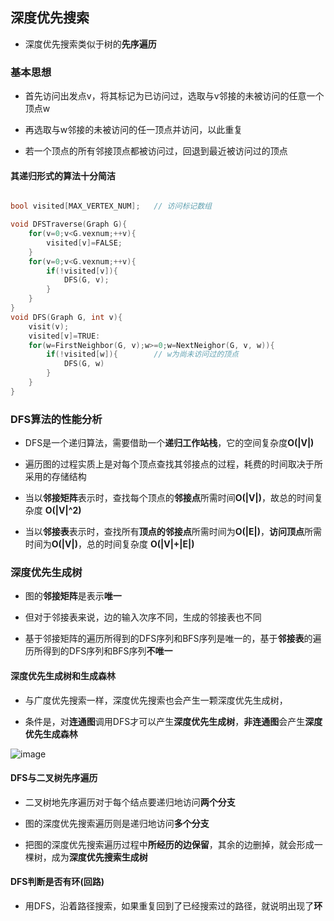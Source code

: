## 深度优先搜索

- 深度优先搜索类似于树的**先序遍历**

### 基本思想

- 首先访问出发点v，将其标记为已访问过，选取与v邻接的未被访问的任意一个顶点w

- 再选取与w邻接的未被访问的任一顶点并访问，以此重复

- 若一个顶点的所有邻接顶点都被访问过，回退到最近被访问过的顶点

#### 其递归形式的算法十分简洁

```cpp

bool visited[MAX_VERTEX_NUM];	// 访问标记数组

void DFSTraverse(Graph G){
	for(v=0;v<G.vexnum;++v){
		visited[v]=FALSE;
	}
	for(v=0;v<G.vexnum;++v){
		if(!visited[v]){
			DFS(G, v);
		}
	}
}
void DFS(Graph G, int v){
	visit(v);
	visited[v]=TRUE:
	for(w=FirstNeighbor(G, v);w>=0;w=NextNeighor(G, v, w)){
		if(!visited[w]){		// w为尚未访问过的顶点
			DFS(G, w)
		}
	}
}

```

### DFS算法的性能分析

- DFS是一个递归算法，需要借助一个**递归工作站栈**，它的空间复杂度**O(|V|)**

- 遍历图的过程实质上是对每个顶点查找其邻接点的过程，耗费的时间取决于所采用的存储结构

- 当以**邻接矩阵**表示时，查找每个顶点的**邻接点**所需时间**O(|V|)**，故总的时间复杂度 **O(|V|^2)**

- 当以**邻接表**表示时，查找所有**顶点的邻接点**所需时间为**O(|E|)**，**访问顶点**所需时间为**O(|V|)**，总的时间复杂度 **O(|V|+|E|)**

### 深度优先生成树

- 图的**邻接矩阵**是表示**唯一**

- 但对于邻接表来说，边的输入次序不同，生成的邻接表也不同

- 基于邻接矩阵的遍历所得到的DFS序列和BFS序列是唯一的，基于**邻接表**的遍历所得到的DFS序列和BFS序列**不唯一**

#### 深度优先生成树和生成森林

- 与广度优先搜索一样，深度优先搜索也会产生一颗深度优先生成树，

- 条件是，对**连通图**调用DFS才可以产生**深度优先生成树**，**非连通图**会产生**深度优先生成森林**

![image](https://github.com/YC-L/Postgraduate-examination/blob/DataStructure/imgs/Depth-first-spanning-tree.png)

#### DFS与二叉树先序遍历

- 二叉树地先序遍历对于每个结点要递归地访问**两个分支**

- 图的深度优先搜索遍历则是递归地访问**多个分支**

- 把图的深度优先搜索遍历过程中**所经历的边保留**，其余的边删掉，就会形成一棵树，成为**深度优先搜索生成树**

#### DFS判断是否有环(回路)

- 用DFS，沿着路径搜索，如果重复回到了已经搜索过的路径，就说明出现了**环**


